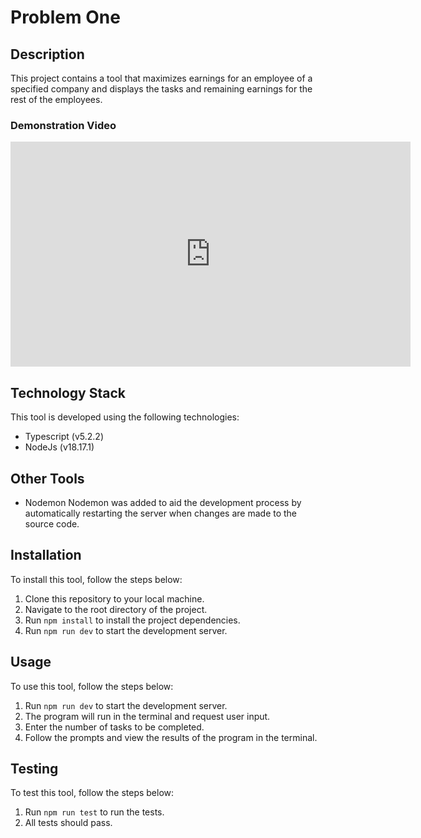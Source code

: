 # Problem One

## Description

This project contains a tool that maximizes earnings for an employee of a specified company and displays the tasks and remaining earnings for the rest of the employees.

### Demonstration Video

<iframe width="640" height="360" src="https://www.loom.com/embed/bb4ee2d744fe43e99da05dd68b038cf5?sid=906fd89c-2a47-4771-9a2e-319a55d27ada" frameborder="0" webkitallowfullscreen mozallowfullscreen allowfullscreen></iframe>
  
## Technology Stack

This tool is developed using the following technologies:

-   Typescript (v5.2.2)
-   NodeJs (v18.17.1)

## Other Tools

-   Nodemon
    Nodemon was added to aid the development process by automatically restarting the server when changes are made to the source code.

## Installation

To install this tool, follow the steps below:

1. Clone this repository to your local machine.
2. Navigate to the root directory of the project.
3. Run `npm install` to install the project dependencies.
4. Run `npm run dev` to start the development server.

## Usage

To use this tool, follow the steps below:

1. Run `npm run dev` to start the development server.
2. The program will run in the terminal and request user input.
3. Enter the number of tasks to be completed.
4. Follow the prompts and view the results of the program in the terminal.

## Testing

To test this tool, follow the steps below:

1. Run `npm run test` to run the tests.
2. All tests should pass.
